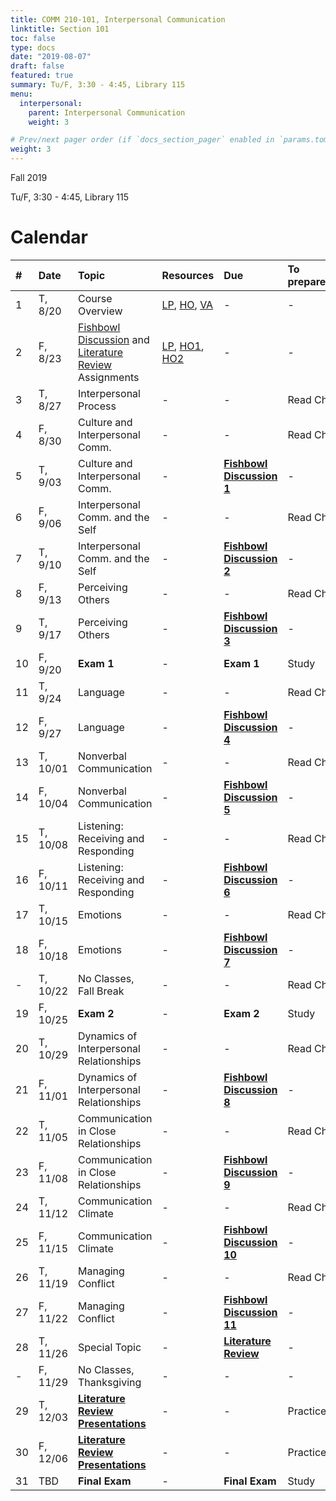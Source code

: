 ```yaml
---
title: COMM 210-101, Interpersonal Communication
linktitle: Section 101
toc: false
type: docs
date: "2019-08-07"
draft: false
featured: true
summary: Tu/F, 3:30 - 4:45, Library 115
menu:
  interpersonal:
    parent: Interpersonal Communication
    weight: 3

# Prev/next pager order (if `docs_section_pager` enabled in `params.toml`)
weight: 3
---
```


Fall 2019

Tu/F, 3:30 - 4:45, Library 115

[ho-s]:  /course/interpersonal/COMM-210-101-FA19-KM.pdf  "Handout - Syllabus"

<!-- more -->

Calendar
========

| #  | Date     | Topic                                                                        | Resources                               | Due                                    | To prepare… |
|:--|:-----------|:--------------------------|:----------|:-----------------------|:---------------------------|
| 1  | T,  8/20 | Course Overview                                                              | [LP][lp-co], [HO][ho-s], [VA][va-co]    | -                                      | -           |
| 2  | F,  8/23 | [Fishbowl Discussion][Fishbowl] and [Literature Review][lit-rev] Assignments | [LP][lp-ao], [HO1][ho-fd], [HO2][ho-lr] | -                                      | -           |
| 3  | T,  8/27 | Interpersonal Process                                                        | -                                       | -                                      | Read Ch.    |
| 4  | F,  8/30 | Culture and Interpersonal Comm.                                              | -                                       | -                                      | Read Ch.    |
| 5  | T,  9/03 | Culture and Interpersonal Comm.                                              | -                                       | **[Fishbowl Discussion 1][Fishbowl]**  | -           |
| 6  | F,  9/06 | Interpersonal Comm. and the Self                                             | -                                       | -                                      | Read Ch.    |
| 7  | T,  9/10 | Interpersonal Comm. and the Self                                             | -                                       | **[Fishbowl Discussion 2][Fishbowl]**  | -           |
| 8  | F,  9/13 | Perceiving Others                                                            | -                                       | -                                      | Read Ch.    |
| 9  | T,  9/17 | Perceiving Others                                                            | -                                       | **[Fishbowl Discussion 3][Fishbowl]**  | -           |
| 10 | F,  9/20 | **Exam 1**                                                                   | -                                       | **Exam 1**                             | Study       |
| 11 | T,  9/24 | Language                                                                     | -                                       | -                                      | Read Ch.    |
| 12 | F,  9/27 | Language                                                                     | -                                       | **[Fishbowl Discussion 4][Fishbowl]**  | -           |
| 13 | T, 10/01 | Nonverbal Communication                                                      | -                                       | -                                      | Read Ch.    |
| 14 | F, 10/04 | Nonverbal Communication                                                      | -                                       | **[Fishbowl Discussion 5][Fishbowl]**  | -           |
| 15 | T, 10/08 | Listening: Receiving and Responding                                          | -                                       | -                                      | Read Ch.    |
| 16 | F, 10/11 | Listening: Receiving and Responding                                          | -                                       | **[Fishbowl Discussion 6][Fishbowl]**  | -           |
| 17 | T, 10/15 | Emotions                                                                     | -                                       | -                                      | Read Ch.    |
| 18 | F, 10/18 | Emotions                                                                     | -                                       | **[Fishbowl Discussion 7][Fishbowl]**  | -           |
| -  | T, 10/22 | No Classes, Fall Break                                                       | -                                       | -                                      | Read Ch.    |
| 19 | F, 10/25 | **Exam 2**                                                                   | -                                       | **Exam 2**                             | Study       |
| 20 | T, 10/29 | Dynamics of Interpersonal Relationships                                      | -                                       | -                                      | Read Ch.    |
| 21 | F, 11/01 | Dynamics of Interpersonal Relationships                                      | -                                       | **[Fishbowl Discussion 8][Fishbowl]**  | -           |
| 22 | T, 11/05 | Communication in Close Relationships                                         | -                                       | -                                      | Read Ch.    |
| 23 | F, 11/08 | Communication in Close Relationships                                         | -                                       | **[Fishbowl Discussion 9][Fishbowl]**  | -           |
| 24 | T, 11/12 | Communication Climate                                                        | -                                       | -                                      | Read Ch.    |
| 25 | F, 11/15 | Communication Climate                                                        | -                                       | **[Fishbowl Discussion 10][Fishbowl]** | -           |
| 26 | T, 11/19 | Managing Conflict                                                            | -                                       | -                                      | Read Ch.    |
| 27 | F, 11/22 | Managing Conflict                                                            | -                                       | **[Fishbowl Discussion 11][Fishbowl]** | -           |
| 28 | T, 11/26 | Special Topic                                                                | -                                       | **[Literature Review][lit-rev]**       | -           |
| -  | F, 11/29 | No Classes, Thanksgiving                                                     | -                                       | -                                      | -           |
| 29 | T, 12/03 | **[Literature Review Presentations][lit-rev]**                               | -                                       | -                                      | Practice    |
| 30 | F, 12/06 | **[Literature Review Presentations][lit-rev]**                               | -                                       | -                                      | Practice    |
| 31 | TBD      | **Final Exam**                                                               | -                                       | **Final Exam**                         | Study       |

<!-- assignment links -->
[Fishbowl]:  /course/interpersonal/assignment/fishbowl-discussion/   "Assignment description"
[lit-rev]:   /course/interpersonal/assignment/literature-review/     "Assignment description"

<!-- handout links -->
[ho-fd]: /course/interpersonal/handout/fishbowl-discussion.pdf  "Handout - Fishbowl Discussion Assignment"
[ho-lr]: /course/interpersonal/handout/literature-review.pdf    "Handout - Literature Review Assignment"

<!-- lesson plan links -->
[lp-co]:  /course/interpersonal/lesson-plan/course-overview/          "Lesson Plan"
[lp-ao]:  /course/interpersonal/lesson-plan/assignments-overview/     "Lesson Plan"
[lp-ip1]: /course/interpersonal/lesson-plan/interpersonal-process-1/  "Lesson Plan"

<!-- visual aid links-->
[va-co]: /course/interpersonal/visual-aid/course-overview.pptx  "Visual Aid"
